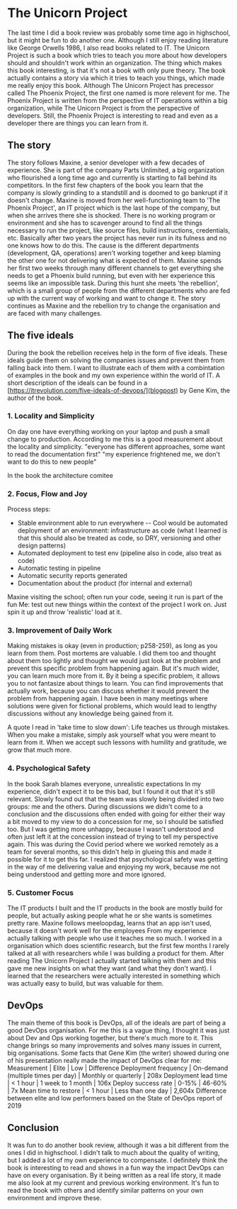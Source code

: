 # The Unicorn Project

The last time I did a book review was probably some time ago in highschool, but it might be fun to do another one. Although I still enjoy reading literature like George Orwells 1986, I also read books related to IT. The Unicorn Project is such a book which tries to teach you more about how developers should and shouldn't work within an organization. The thing which makes this book interesting, is that it's not a book with only pure theory. The book actually contains a story via which it tries to teach you things, which made me really enjoy this book. Although The Unicorn Project has precessor called The Phoenix Project, the first one named is more relevent for me. The Phoenix Project is written from the perspective of IT operations within a big organization, while The Unicorn Project is from the perspective of developers. Still, the Phoenix Project is interesting to read and even as a developer there are things you can learn from it.

## The story

The story follows Maxine, a senior developer with a few decades of experience. She is part of the company Parts Unlimited, a big organization who flourished a long time ago and currently is starting to fall behind its competitors. In the first few chapters of the book you learn that the company is slowly grinding to a standstill and is doomed to go bankrupt if it doesn't change. Maxine is moved from her well-functioning team to 'The Phoenix Project', an IT project which is the last hope of the company, but when she arrives there she is shocked. There is no working program or environment and she has to scavenger around to find all the things necessary to run the project, like source files, build instructions, credentials, etc. Basically after two years the project has never run in its fulness and no one knows how to do this. The cause is the different departments (development, QA, operations) aren't working together and keep blaming the other one for not delivering what is expected of them. Maxine spends her first two weeks through many different channels to get everything she needs to get a Phoenix build running, but even with her experience this seems like an impossible task. During this hunt she meets 'the rebellion', which is a small group of people from the different departments who are fed up with the current way of working and want to change it. The story continues as Maxine and the rebellion try to change the organisation and are faced with many challenges.

## The five ideals

During the book the rebellion receives help in the form of five ideals. These ideals guide them on solving the companies issues and prevent them from falling back into them. I want to illustrate each of them with a combintation of examples in the book and my own experience within the world of IT. A short description of the ideals can be found in a [https://itrevolution.com/five-ideals-of-devops/](blogpost) by Gene Kim, the author of the book.

### 1. Locality and Simplicity

On day one have everything working on your laptop and push a small change to production. According to me this is a good measurement about the locality and simplicity.
"everyone has different approaches, some want to read the documentation first"
"my experience frightened me, we don't want to do this to new people"

In the book the architecture comitee

### 2. Focus, Flow and Joy

Process steps:

- Stable environment able to run everywhere
  -- Cool would be automated deployment of an environment: infrastructure as code (what I learned is that this should also be treated as code, so DRY, versioning and other design patterns)
- Automated deployment to test env (pipeline also in code, also treat as code)
- Automatic testing in pipeline
- Automatic security reports generated
- Documentation about the product (for internal and external)

Maxine visiting the school; often run your code, seeing it run is part of the fun
Me: test out new things within the context of the project I work on. Just spin it up and throw 'realistic' load at it.

### 3. Improvement of Daily Work

Making mistakes is okay (even in production; p258-259), as long as you learn from them. Post mortems are valuable. I did them too and thought about them too lightly and thought we would just look at the problem and prevent this specific problem from happening again. But it's much wider, you can learn much more from it. By it being a specific problem, it allows you to not fantasize about things to learn. You can find improvements that actually work, because you can discuss whether it would prevent the problem from happening again. I have been in many meetings where solutions were given for fictional problems, which would lead to lengthy discussions without any knowledge being gained from it.

A quote I read in 'take time to slow down':
Life teaches us through mistakes.
When you make a mistake,
simply ask yourself what you were meant to learn from it.
When we accept such lessons with humility and gratitude,
we grow that much more.

### 4. Psychological Safety

In the book Sarah blames everyone, unrealistic expectations
In my experience, didn't expect it to be this bad, but I found it out that it's still relevant. Slowly found out that the team was slowly being divided into two groups: me and the others. During discussions we didn't come to a conclusion and the discussions often ended with going for either their way a bit moved to my view to do a concession for me, so I should be satisfied too. But I was getting more unhappy, because I wasn't understood and often just left it at the concession instead of trying to tell my perspective again. This was during the Covid period where we worked remotely as a team for several months, so this didn't help in glueing this and made it possible for it to get this far. I realized that psychological safety was getting in the way of me delivering value and enjoying my work, because me not being understood and getting more and more ignored.

### 5. Customer Focus

The IT products I built and the IT products in the book are mostly build for people, but actually asking people what he or she wants is sometimes pretty rare.
Maxine follows meeloopdag, learns that an app isn't used, because it doesn't work well for the employees
From my experience actually talking with people who use it teaches me so much. I worked in a organisation which does scientific research, but the first few months I rarely talked at all with researchers while I was building a product for them. After reading The Unicorn Project I actually started talking with them and this gave me new insights on what they want (and what they don't want). I learned that the researchers were actually interested in something which was actually easy to build, but was valuable for them.

## DevOps

The main theme of this book is DevOps, all of the ideals are part of being a good DevOps organisation. For me this is a vague thing, I thought it was just about Dev and Ops working together, but there's much more to it. This change brings so many improvements and solves many issues in current, big organisations. Some facts that Gene Kim (the writer) showed during one of his presentation really made the impact of DevOps clear for me:
Measurement | Elite | Low | Difference
Deployment frequency | On-demand (multiple times per day) | Monthly or quarterly | 208x
Deployment lead time | < 1 hour | 1 week to 1 month | 106x
Deploy success rate | 0-15% | 46-60% | 7x
Mean time to restore | < 1 hour | Less than one day | 2,604x
Difference between elite and low performers based on the State of DevOps report of 2019

## Conclusion

It was fun to do another book review, although it was a bit different from the ones I did in highschool. I didn't talk to much about the quality of writing, but I added a lot of my own experience to compensate. I definitely think the book is interesting to read and shows in a fun way the impact DevOps can have on every organisation. By it being written as a real life story, it made me also look at my current and previous working environment. It's fun to read the book with others and identify similar patterns on your own environment and improve these.
